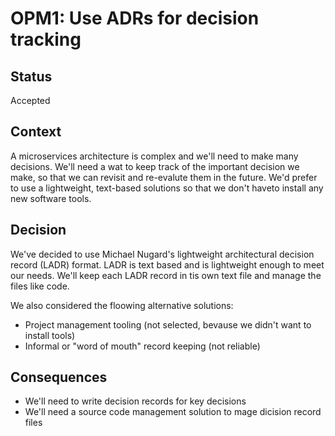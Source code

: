 # OPM1: Use ADRs for decision tracking

## Status
Accepted

## Context
A microservices architecture is complex and we'll need to make many decisions. We'll need a wat to keep track of the important  decision we make, so that we can revisit and re-evalute them in the future.
We'd prefer to use a lightweight, text-based solutions so that we don't haveto install any new software tools.
## Decision
We've decided to use Michael Nugard's lightweight architectural decision record (LADR) format. LADR is text based and is lightweight enough to meet our needs. We'll keep each LADR record in tis own text file and manage the files like code.

We also considered the floowing alternative solutions:
* Project management tooling (not selected, bevause we didn't want to install tools)
* Informal or "word of mouth" record keeping (not reliable)

## Consequences
* We'll need to write decision records for key decisions
* We'll need a source code management solution to mage dicision record files